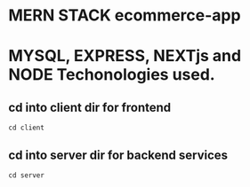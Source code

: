# MERN STACK ecommerce-app

# MYSQL, EXPRESS, NEXTjs and NODE Techonologies used.

## cd into client dir for frontend

`cd client`

## cd into server dir for backend services

`cd server`
